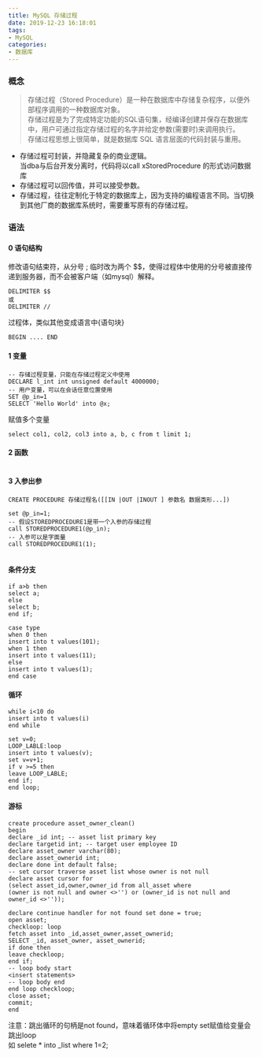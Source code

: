 ```yaml
---
title: MySQL 存储过程
date: 2019-12-23 16:18:01
tags:
- MySQL
categories: 
- 数据库
---
```

### 概念
> 存储过程（Stored Procedure）是一种在数据库中存储复杂程序，以便外部程序调用的一种数据库对象。<br>
存储过程是为了完成特定功能的SQL语句集，经编译创建并保存在数据库中，用户可通过指定存储过程的名字并给定参数(需要时)来调用执行。<br>
存储过程思想上很简单，就是数据库 SQL 语言层面的代码封装与重用。

+ 存储过程可封装，并隐藏复杂的商业逻辑。<br>
当dba与后台开发分离时，代码将以call xStoredProcedure 的形式访问数据库
+ 存储过程可以回传值，并可以接受参数。
+ 存储过程，往往定制化于特定的数据库上，因为支持的编程语言不同。当切换到其他厂商的数据库系统时，需要重写原有的存储过程。

### 语法
#### 0 语句结构
修改语句结束符，从分号 ; 临时改为两个 $$，使得过程体中使用的分号被直接传递到服务器，而不会被客户端（如mysql）解释。
```
DELIMITER $$
或
DELIMITER //
```
过程体，类似其他变成语言中{语句块}
```
BEGIN .... END    
```
#### 1 变量
```
-- 存储过程变量，只能在存储过程定义中使用
DECLARE l_int int unsigned default 4000000; 
-- 用户变量，可以在会话任意位置使用
SET @p_in=1  
SELECT 'Hello World' into @x;
```
赋值多个变量
```
select col1, col2, col3 into a, b, c from t limit 1;
```
#### 2 函数
```

```
#### 3 入参出参
```
CREATE PROCEDURE 存储过程名([[IN |OUT |INOUT ] 参数名 数据类形...])

set @p_in=1;
-- 假设STOREDPROCEDURE1是带一个入参的存储过程
call STOREDPROCEDURE1(@p_in);
-- 入参可以是字面量
call STOREDPROCEDURE1(1); 


```
#### 条件分支
```
if a>b then
select a;
else
select b;
end if;
```
```
case type
when 0 then
insert into t values(101);
when 1 then
insert into t values(11);
else
insert into t values(1);
end case
```
#### 循环
```
while i<10 do
insert into t values(i)
end while
```
```
set v=0;  
LOOP_LABLE:loop  
insert into t values(v);  
set v=v+1;  
if v >=5 then 
leave LOOP_LABLE;  
end if;  
end loop;  
```
#### 游标
```
create procedure asset_owner_clean()
begin
declare _id int; -- asset list primary key
declare targetid int; -- target user employee ID
declare asset_owner varchar(80);
declare asset_ownerid int;
declare done int default false;
-- set cursor traverse asset list whose owner is not null
declare asset cursor for 
(select asset_id,owner,owner_id from all_asset where 
(owner is not null and owner <>'') or (owner_id is not null and owner_id <>''));

declare continue handler for not found set done = true;
open asset;
checkloop: loop
fetch asset into _id,asset_owner,asset_ownerid;
SELECT _id, asset_owner, asset_ownerid;
if done then
leave checkloop;
end if;
-- loop body start
<insert statements>
-- loop body end
end loop checkloop;
close asset;
commit;
end
```
注意：跳出循环的句柄是not found，意味着循环体中将empty set赋值给变量会跳出loop<br>
如 selete * into _list where 1=2;